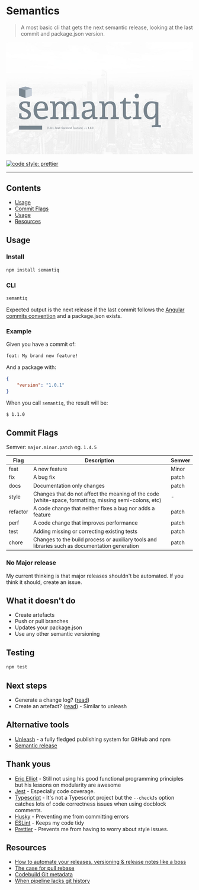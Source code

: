 # Semantics

> A most basic cli that gets the next semantic release, looking at the last commit and package.json version.

![](./docs/img/semantiq.jpg)

[![code style: prettier](https://img.shields.io/badge/code_style-prettier-ff69b4.svg?style=flat-square)](https://github.com/prettier/prettier)

---

## Contents

-   [Usage](#getting-started)
-   [Commit Flags](#commit-flags)
-   [Usage](#usage)
-   [Resources](#resources)

## Usage

### Install

```sh
npm install semantiq
```

### CLI

```sh
semantiq
```

Expected output is the next release if the last commit follows the [Angular commits convention](https://github.com/angular/angular.js/blob/master/DEVELOPERS.md#-git-commit-guidelines) and a package.json exists.

### Example

Given you have a commit of:

```sh
feat: My brand new feature!
```

And a package with:

```json
{
    "version": "1.0.1"
}
```

When you call `semantiq`, the result will be:

```sh
$ 1.1.0
```

## Commit Flags

Semver: `major.minor.patch` eg. `1.4.5`

| Flag     | Description                                                                                            | Semver |
| -------- | ------------------------------------------------------------------------------------------------------ | ------ |
| feat     | A new feature                                                                                          | Minor  |
| fix      | A bug fix                                                                                              | patch  |
| docs     | Documentation only changes                                                                             | patch  |
| style    | Changes that do not affect the meaning of the code (white-space, formatting, missing semi-colons, etc) | -      |
| refactor | A code change that neither fixes a bug nor adds a feature                                              | patch  |
| perf     | A code change that improves performance                                                                | patch  |
| test     | Adding missing or correcting existing tests                                                            | patch  |
| chore    | Changes to the build process or auxiliary tools and libraries such as documentation generation         | patch  |

### No Major release

My current thinking is that major releases shouldn't be automated. If you think it should, create an issue.

## What it doesn't do

-   Create artefacts
-   Push or pull branches
-   Updates your package.json
-   Use any other semantic versioning

## Testing

```sh
npm test
```

## Next steps

-   Generate a change log? ([read](https://gist.github.com/stephenparish/9941e89d80e2bc58a153#generating-changelogmd))
-   Create an artefact? ([read](https://gist.github.com/gemmadlou/714a45f46d137cc503a52f4acb0f5b5e)) - Similar to unleash

## Alternative tools

-   [Unleash](http://netflix.github.io/unleash/) - a fully fledged publishing system for GitHub and npm
-   [Semantic release](https://github.com/semantic-release/semantic-release)

## Thank yous

-   [Eric Elliot](https://medium.com/@_ericelliott) - Still not using his good functional programming principles but his lessons on modularity are awesome
-   [Jest](https://www.npmjs.com/package/jest) - Especially code coverage.
-   [Typescript](https://www.typescriptlang.org/docs/handbook/type-checking-javascript-files.html) - It's not a Typescript project but the `--checkJs` option catches lots of code correctness issues when using docblock comments.
-   [Husky](https://www.npmjs.com/package/husky) - Preventing me from committing errors
-   [ESLint](https://eslint.org/) - Keeps my code tidy
-   [Prettier](https://prettier.io/) - Prevents me from having to worry about style issues.

## Resources

-   [How to automate your releases, versioning & release notes like a boss](https://medium.com/faun/automate-your-releases-versioning-and-release-notes-with-semantic-release-d5575b73d986)
-   [The case for pull rebase](https://megakemp.com/2019/03/20/the-case-for-pull-rebase/)
-   [Codebuild Git metadata](https://itnext.io/how-to-access-git-metadata-in-codebuild-when-using-codepipeline-codecommit-ceacf2c5c1dc?)
-   [When pipeline lacks git history](https://stackoverflow.com/questions/47310000/aws-codepipeline-build-lacks-git-history)

